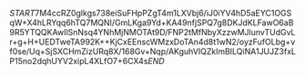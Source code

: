 $START$7M4ccRZ0glkgs738eiSuFHpPZgT4m1LXVbj6/iJ0iYV4hD5aEYC1OGSqW+X4hLRYqq6hTQ7MQNI/GmLKga9Yd+KA49nfjSPQ7g8DKJdKLFawO6aB9R5YTQQKAwIlSnNsq4YNhMjNMOTAt9D/FNP2tMfNbyXzzwMJlunvTUdGvLr+g+H+UEDTweTA992K++KjCxEEnscWMzxDoTAn4d8t1wN2/oyzFufOLbg+vf0se/Uq+SjSXCHmZizURq8X/168Gv+Nqp/AKguhVIQZklmBILQiNA1JUJZ3fxLP15no2dqhUYV2xipL4XLfO7+6CX4s$END$